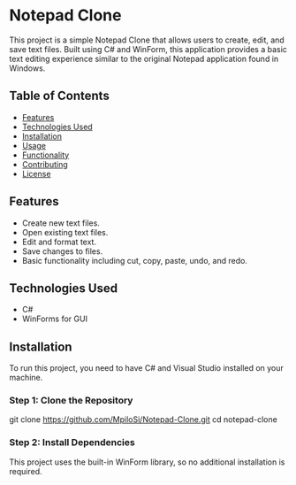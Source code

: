 # Notepad Clone

This project is a simple Notepad Clone that allows users to create, edit, and save text files. Built using C# and WinForm, this application provides a basic text editing experience similar to the original Notepad application found in Windows.

## Table of Contents

- [Features](#features)
- [Technologies Used](#technologies-used)
- [Installation](#installation)
- [Usage](#usage)
- [Functionality](#functionality)
- [Contributing](#contributing)
- [License](#license)

## Features

- Create new text files.
- Open existing text files.
- Edit and format text.
- Save changes to files.
- Basic functionality including cut, copy, paste, undo, and redo.
  
## Technologies Used

- C#
- WinForms for GUI

## Installation

To run this project, you need to have C# and Visual Studio installed on your machine.

### Step 1: Clone the Repository

git clone https://github.com/MpiloSi/Notepad-Clone.git
cd notepad-clone


### Step 2: Install Dependencies

This project uses the built-in WinForm library, so no additional installation is required. 
